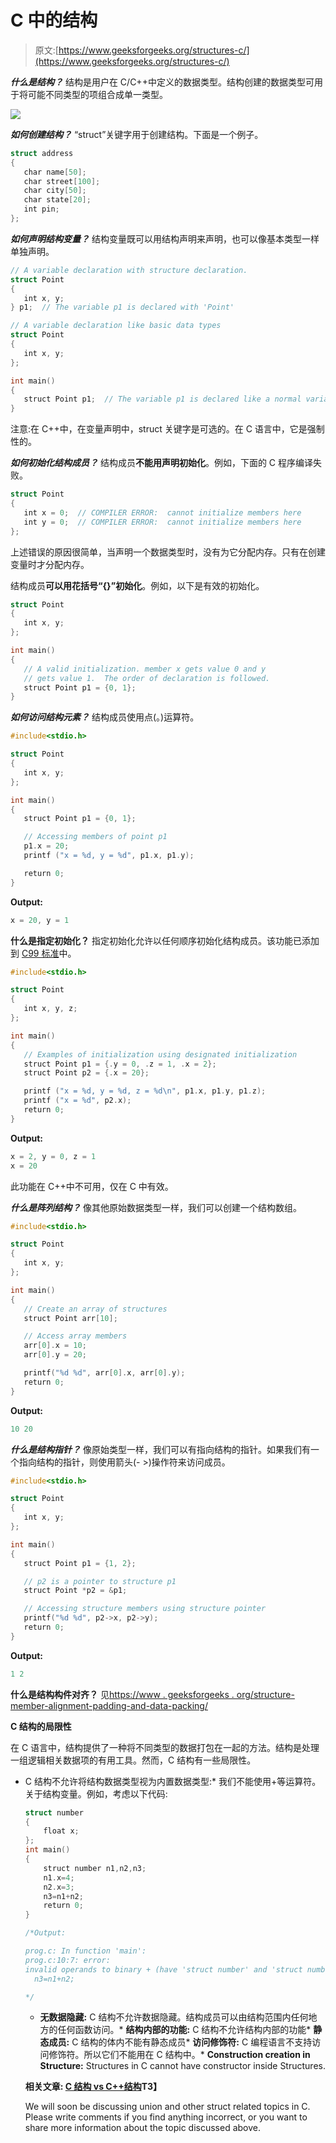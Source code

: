 # C 中的结构

> 原文:[https://www.geeksforgeeks.org/structures-c/](https://www.geeksforgeeks.org/structures-c/)

***什么是结构？***
结构是用户在 C/C++中定义的数据类型。结构创建的数据类型可用于将可能不同类型的项组合成单一类型。

![](img/4d912dcb1d625b00728de82840fd1b1a.png)

***如何创建结构？***
“struct”关键字用于创建结构。下面是一个例子。

```cpp
struct address
{
   char name[50];
   char street[100];
   char city[50];
   char state[20];
   int pin;
};
```

***如何声明结构变量？***
结构变量既可以用结构声明来声明，也可以像基本类型一样单独声明。

```cpp
// A variable declaration with structure declaration.
struct Point
{
   int x, y;
} p1;  // The variable p1 is declared with 'Point'

// A variable declaration like basic data types
struct Point
{
   int x, y;
}; 

int main()
{
   struct Point p1;  // The variable p1 is declared like a normal variable
}
```

注意:在 C++中，在变量声明中，struct 关键字是可选的。在 C 语言中，它是强制性的。

***如何初始化结构成员？***
结构成员**不能用声明初始化**。例如，下面的 C 程序编译失败。

```cpp
struct Point
{
   int x = 0;  // COMPILER ERROR:  cannot initialize members here
   int y = 0;  // COMPILER ERROR:  cannot initialize members here
}; 
```

上述错误的原因很简单，当声明一个数据类型时，没有为它分配内存。只有在创建变量时才分配内存。

结构成员**可以用花括号“{}”初始化**。例如，以下是有效的初始化。

```cpp
struct Point
{
   int x, y;
}; 

int main()
{
   // A valid initialization. member x gets value 0 and y
   // gets value 1.  The order of declaration is followed.
   struct Point p1 = {0, 1}; 
}
```

***如何访问结构元素？***
结构成员使用点(。)运算符。

```cpp
#include<stdio.h>

struct Point
{
   int x, y;
};

int main()
{
   struct Point p1 = {0, 1};

   // Accessing members of point p1
   p1.x = 20;
   printf ("x = %d, y = %d", p1.x, p1.y);

   return 0;
}
```

**Output:**

```cpp
x = 20, y = 1

```

**什么是指定初始化？**
指定初始化允许以任何顺序初始化结构成员。该功能已添加到 [C99 标准](https://www.geeksforgeeks.org/c-programming-language-standard/)中。

```cpp
#include<stdio.h>

struct Point
{
   int x, y, z;
};

int main()
{
   // Examples of initialization using designated initialization
   struct Point p1 = {.y = 0, .z = 1, .x = 2};
   struct Point p2 = {.x = 20};

   printf ("x = %d, y = %d, z = %d\n", p1.x, p1.y, p1.z);
   printf ("x = %d", p2.x);
   return 0;
}
```

**Output:**

```cpp
x = 2, y = 0, z = 1
x = 20

```

此功能在 C++中不可用，仅在 C 中有效。

***什么是阵列结构？***
像其他原始数据类型一样，我们可以创建一个结构数组。

```cpp
#include<stdio.h>

struct Point
{
   int x, y;
};

int main()
{
   // Create an array of structures
   struct Point arr[10];

   // Access array members
   arr[0].x = 10;
   arr[0].y = 20;

   printf("%d %d", arr[0].x, arr[0].y);
   return 0;
}
```

**Output:**

```cpp
10 20

```

***什么是结构指针？***
像原始类型一样，我们可以有指向结构的指针。如果我们有一个指向结构的指针，则使用箭头(- >)操作符来访问成员。

```cpp
#include<stdio.h>

struct Point
{
   int x, y;
};

int main()
{
   struct Point p1 = {1, 2};

   // p2 is a pointer to structure p1
   struct Point *p2 = &p1;

   // Accessing structure members using structure pointer
   printf("%d %d", p2->x, p2->y);
   return 0;
}
```

**Output:**

```cpp
1 2

```

**什么是结构构件对齐？**
见[https://www . geeksforgeeks . org/structure-member-alignment-padding-and-data-packing/](https://www.geeksforgeeks.org/structure-member-alignment-padding-and-data-packing/)

**C 结构的局限性**

在 C 语言中，结构提供了一种将不同类型的数据打包在一起的方法。结构是处理一组逻辑相关数据项的有用工具。然而，C 结构有一些局限性。

*   C 结构不允许将结构数据类型视为内置数据类型:*   我们不能使用+等运算符。关于结构变量。例如，考虑以下代码:

    ```cpp
    struct number
    {
        float x;
    };
    int main()
    {
        struct number n1,n2,n3;
        n1.x=4;
        n2.x=3;
        n3=n1+n2;
        return 0;
    }

    /*Output:

    prog.c: In function 'main':
    prog.c:10:7: error: 
    invalid operands to binary + (have 'struct number' and 'struct number')
      n3=n1+n2;

    */
    ```

    *   **无数据隐藏:** C 结构不允许数据隐藏。结构成员可以由结构范围内任何地方的任何函数访问。*   **结构内部的功能:** C 结构不允许结构内部的功能*   **静态成员:** C 结构的体内不能有静态成员*   **访问修饰符:** C 编程语言不支持访问修饰符。所以它们不能用在 C 结构中。*   **Construction creation in Structure:** Structures in C cannot have constructor inside Structures.

    **相关文章: [C 结构 vs C++结构](https://www.geeksforgeeks.org/difference-c-structures-c-structures/)T3】**

    We will soon be discussing union and other struct related topics in C. Please write comments if you find anything incorrect, or you want to share more information about the topic discussed above.